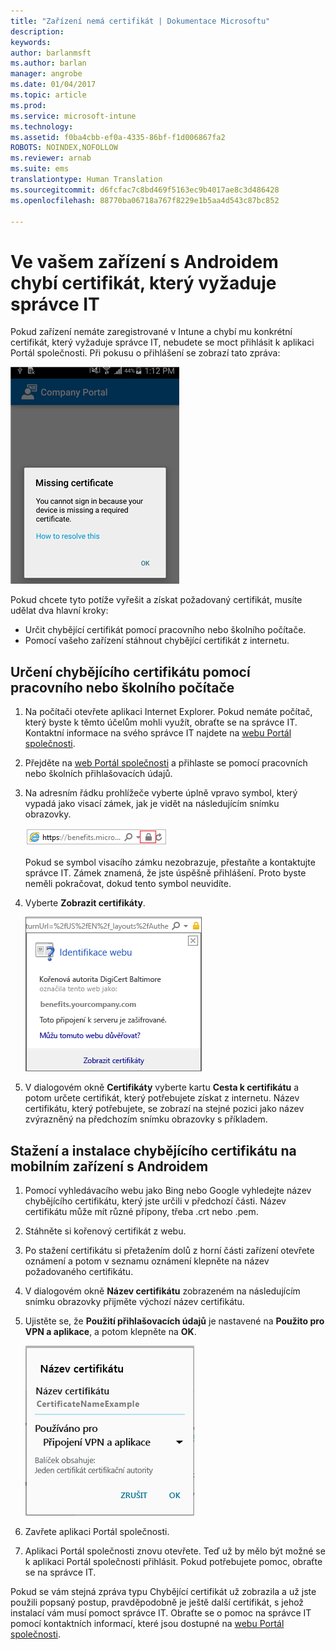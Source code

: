 ```yaml
---
title: "Zařízení nemá certifikát | Dokumentace Microsoftu"
description: 
keywords: 
author: barlanmsft
ms.author: barlan
manager: angrobe
ms.date: 01/04/2017
ms.topic: article
ms.prod: 
ms.service: microsoft-intune
ms.technology: 
ms.assetid: f0ba4cbb-ef0a-4335-86bf-f1d006867fa2
ROBOTS: NOINDEX,NOFOLLOW
ms.reviewer: arnab
ms.suite: ems
translationtype: Human Translation
ms.sourcegitcommit: d6fcfac7c8bd469f5163ec9b4017ae8c3d486428
ms.openlocfilehash: 88770ba06718a767f8229e1b5aa4d543c87bc852

---
```


# <a name="your-android-device-is-missing-a-certificate-required-by-your-it-admin"></a>Ve vašem zařízení s Androidem chybí certifikát, který vyžaduje správce IT

Pokud zařízení nemáte zaregistrované v Intune a chybí mu konkrétní certifikát, který vyžaduje správce IT, nebudete se moct přihlásit k aplikaci Portál společnosti. Při pokusu o přihlášení se zobrazí tato zpráva:

![screenshot-error-message-about-missing-certificate](./media/andr-cert_install-1-cert_missing.png)

Pokud chcete tyto potíže vyřešit a získat požadovaný certifikát, musíte udělat dva hlavní kroky:

- Určit chybějící certifikát pomocí pracovního nebo školního počítače.
- Pomocí vašeho zařízení stáhnout chybějící certifikát z internetu.

## <a name="identify-the-missing-certificate-by-looking-on-a-company-or-school-pc"></a>Určení chybějícího certifikátu pomocí pracovního nebo školního počítače

1. Na počítači otevřete aplikaci Internet Explorer. Pokud nemáte počítač, který byste k těmto účelům mohli využít, obraťte se na správce IT. Kontaktní informace na svého správce IT najdete na [webu Portál společnosti](http://portal.manage.microsoft.com).

2. Přejděte na [web Portál společnosti](http://portal.manage.microsoft.com) a přihlaste se pomocí pracovních nebo školních přihlašovacích údajů.

3. Na adresním řádku prohlížeče vyberte úplně vpravo symbol, který vypadá jako visací zámek, jak je vidět na následujícím snímku obrazovky.

    ![screenshot-internet-explorer-address-bar-padlock-symbol](./media/andr-missing-cert-ie-padlock-symbol.png)

    Pokud se symbol visacího zámku nezobrazuje, přestaňte a kontaktujte správce IT. Zámek znamená, že jste úspěšně přihlášení. Proto byste neměli pokračovat, dokud tento symbol neuvidíte.

4. Vyberte **Zobrazit certifikáty**.

    ![screenshot-internet-explorer-view-certificates-button-on-website-identification-dialog](./media/andr-missg-cert-ie-view-cert-button.png)

5. V dialogovém okně **Certifikáty** vyberte kartu **Cesta k certifikátu** a potom určete certifikát, který potřebujete získat z internetu. Název certifikátu, který potřebujete, se zobrazí na stejné pozici jako název zvýrazněný na předchozím snímku obrazovky s příkladem.

## <a name="download-and-install-the-missing-certificate-on-your-android-mobile-device"></a>Stažení a instalace chybějícího certifikátu na mobilním zařízení s Androidem

1. Pomocí vyhledávacího webu jako Bing nebo Google vyhledejte název chybějícího certifikátu, který jste určili v předchozí části. Název certifikátu může mít různé přípony, třeba .crt nebo .pem.

2. Stáhněte si kořenový certifikát z webu.

3. Po stažení certifikátu si přetažením dolů z horní části zařízení otevřete oznámení a potom v seznamu oznámení klepněte na název požadovaného certifikátu.

4. V dialogovém okně **Název certifikátu** zobrazeném na následujícím snímku obrazovky přijměte výchozí název certifikátu.

5. Ujistěte se, že **Použití přihlašovacích údajů** je nastavené na **Použito pro VPN a aplikace**, a potom klepněte na **OK**.

    ![screenshot-certificate-name-dialog-showing-certificate-name](./media/andr-missing-cert-cert-name.png)

6. Zavřete aplikaci Portál společnosti.

7. Aplikaci Portál společnosti znovu otevřete. Teď už by mělo být možné se k aplikaci Portál společnosti přihlásit. Pokud potřebujete pomoc, obraťte se na správce IT.

Pokud se vám stejná zpráva typu Chybějící certifikát už zobrazila a už jste použili popsaný postup, pravděpodobně je ještě další certifikát, s jehož instalací vám musí pomoct správce IT. Obraťte se o pomoc na správce IT pomocí kontaktních informací, které jsou dostupné na [webu Portál společnosti](http://portal.manage.microsoft.com).



<!--HONumber=Jan17_HO1-->


